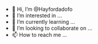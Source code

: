 - 👋 Hi, I’m @Hayfordadofo
- 👀 I’m interested in ...
- 🌱 I’m currently learning ...
- 💞️ I’m looking to collaborate on ...
- 📫 How to reach me ...

<!---
Hayfordadofo/Hayfordadofo is a ✨ special ✨ repository because its `README.md` (this file) appears on your GitHub profile.
You can click the Preview link to take a look at your changes.
--->
